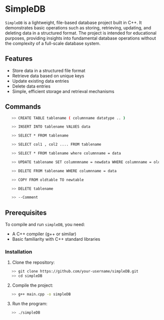 # SimpleDB

`SimpleDB` is a lightweight, file-based database project built in C++. It demonstrates basic operations such as storing, retrieving, updating, and deleting data in a structured format. The project is intended for educational purposes, providing insights into fundamental database operations without the complexity of a full-scale database system.

## Features

- Store data in a structured file format
- Retrieve data based on unique keys
- Update existing data entries
- Delete data entries
- Simple, efficient storage and retrieval mechanisms

## Commands
```bash
   >> CREATE TABLE tablename ( columnname datatype .. )
```
```bash
   >> INSERT INTO tablename VALUES data
```
```bash
   >> SELECT * FROM tablename
```
```bash
   >> SELECT col1 , col2 .... FROM tablename
```
```bash
   >> SELECT * FROM tablename where columnname = data
```
```bash
   >> UPDATE tablename SET columnmname = newdata WHERE columnname = olddata
```
```bash
   >> DELETE FROM tablename WHERE columnname = data
```
```bash
   >> COPY FROM oldtable TO newtable
```
```bash
   >> DELETE tablename
```
```bash
   >> --Comment
```

## Prerequisites

To compile and run `simpleDB`, you need:

- A C++ compiler (g++ or similar)
- Basic familiarity with C++ standard libraries

### Installation

1. Clone the repository:
```bash
   >> git clone https://github.com/your-username/simpleDB.git
   >> cd simpleDB
```

2. Compile the project:
```bash
   >> g++ main.cpp -o simpleDB
```
3. Run the program:
```bash
   >> ./simpleDB
```
